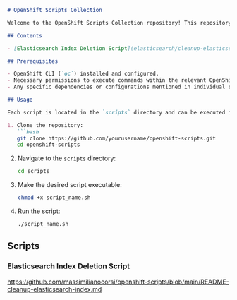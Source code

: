 ```markdown
# OpenShift Scripts Collection

Welcome to the OpenShift Scripts Collection repository! This repository contains a collection of Bash scripts designed to simplify various tasks in an OpenShift environment. Each script is intended to automate common operations, making it easier to manage and maintain your OpenShift clusters.

## Contents

- [Elasticsearch Index Deletion Script](elasticsearch/cleanup-elasticsearch-index.sh): Automates the deletion of specific Elasticsearch indices based on predefined criteria.

## Prerequisites

- OpenShift CLI (`oc`) installed and configured.
- Necessary permissions to execute commands within the relevant OpenShift namespaces.
- Any specific dependencies or configurations mentioned in individual script descriptions.

## Usage

Each script is located in the `scripts` directory and can be executed independently. Below are general steps to use any script in this collection:

1. Clone the repository:
   ```bash
   git clone https://github.com/yourusername/openshift-scripts.git
   cd openshift-scripts
   ```

2. Navigate to the `scripts` directory:
   ```bash
   cd scripts
   ```

3. Make the desired script executable:
   ```bash
   chmod +x script_name.sh
   ```

4. Run the script:
   ```bash
   ./script_name.sh
   ```

## Scripts

### Elasticsearch Index Deletion Script
https://github.com/massimilianocorsi/openshift-scripts/blob/main/README-cleanup-elasticsearch-index.md
